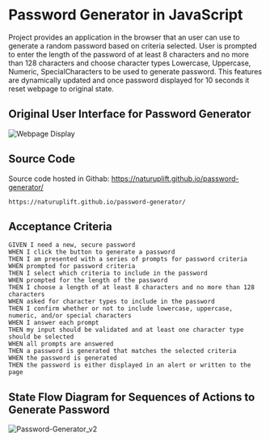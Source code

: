 # Password Generator in JavaScript

Project provides an application in the browser that an user can use to generate a random password based on criteria selected.
User is prompted to enter the length of the password of at least 8 characters and no more than 128 characters and choose character types Lowercase, Uppercase, Numeric, SpecialCharacters to be used to generate password. This features are dynamically updated and once password displayed for 10 seconds it reset webpage to original state.

## Original User Interface for Password Generator
![Webpage Display](https://github.com/naturuplift/password-generator/assets/23546356/8b13689b-a196-477e-a311-483ef9e040fa)


## Source Code
Source code hosted in Githab: https://naturuplift.github.io/password-generator/
```
https://naturuplift.github.io/password-generator/
```

## Acceptance Criteria

```
GIVEN I need a new, secure password
WHEN I click the button to generate a password
THEN I am presented with a series of prompts for password criteria
WHEN prompted for password criteria
THEN I select which criteria to include in the password
WHEN prompted for the length of the password
THEN I choose a length of at least 8 characters and no more than 128 characters
WHEN asked for character types to include in the password
THEN I confirm whether or not to include lowercase, uppercase, numeric, and/or special characters
WHEN I answer each prompt
THEN my input should be validated and at least one character type should be selected
WHEN all prompts are answered
THEN a password is generated that matches the selected criteria
WHEN the password is generated
THEN the password is either displayed in an alert or written to the page
```

## State Flow Diagram for Sequences of Actions to Generate Password

![Password-Generator_v2](https://github.com/naturuplift/password-generator/assets/23546356/8040efc9-da89-436d-be66-115c5c50f2a8)
